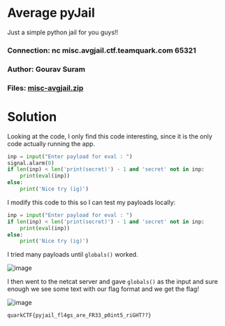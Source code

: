 Average pyJail
=

Just a simple python jail for you guys!!

### Connection: nc misc.avgjail.ctf.teamquark.com 65321

### Author: Gourav Suram

### Files: [misc-avgjail.zip](./misc-avgjail.zip)

Solution
=

Looking at the code, I only find this code interesting, since it is the only code actually running the app.

```py
inp = input("Enter payload for eval : ")
signal.alarm(0)
if len(inp) < len('print(secret)') - 1 and 'secret' not in inp:
    print(eval(inp))
else:
    print('Nice try (ig)')
```

I modify this code to this so I can test my payloads locally:

```py
inp = input("Enter payload for eval : ")
if len(inp) < len('print(secret)') - 1 and 'secret' not in inp:
    print(eval(inp))
else:
    print('Nice try (ig)')
```

I tried many payloads until `globals()` worked.

![image](https://github.com/Apzyte-Gamer/hack-Envision-2024/assets/71684682/36771ef3-93aa-4503-9f7d-d2a77d442c48)

I then went to the netcat server and gave `globals()` as the input and sure enough we see some text with our flag format and we get the flag!

![image](https://github.com/Apzyte-Gamer/hack-Envision-2024/assets/71684682/c55ae3aa-5ca6-4239-9baf-05f905ac8200)

`quarkCTF{pyjail_fl4gs_are_FR33_p0int5_riGHT??}`
